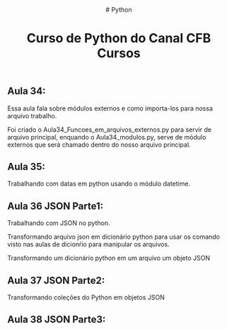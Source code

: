 <header>
# Python
<h1>Curso de Python do Canal CFB Cursos</h1>
</header>
    <section>    
    <h2>Aula 34:</h2>
        <p>Essa aula fala sobre módulos externos e como importa-los para nossa 
           arquivo trabalho.</p>
        <p>Foi criado o Aula34_Funcoes_em_arquivos_externos.py para 
        servir de arquivo principal, enquando o Aula34_modulos.py, serve de módulo
         externos que será chamado dentro do nosso arquivo principal.</p>
    <h2>Aula 35:</h2>
        <p>Trabalhando com datas em python usando o módulo datetime.</p>
    <h2>Aula 36 JSON Parte1:</h2>
        <p>Trabalhando com JSON no python. </p>
        <p>Transformando arquivo json em dicionário python para 
        usar os comando visto nas aulas de dicionŕio para manipular os arquivos.</p>
        <p>Transformando um dicionário python em um arquivo um objeto JSON</p>
    <h2>Aula 37 JSON Parte2: </h2>
        <p>Transformando coleções do Python em objetos JSON</p>
     <h2>Aula 38 JSON Parte3: </h2>
        <p></p>   
    </section>